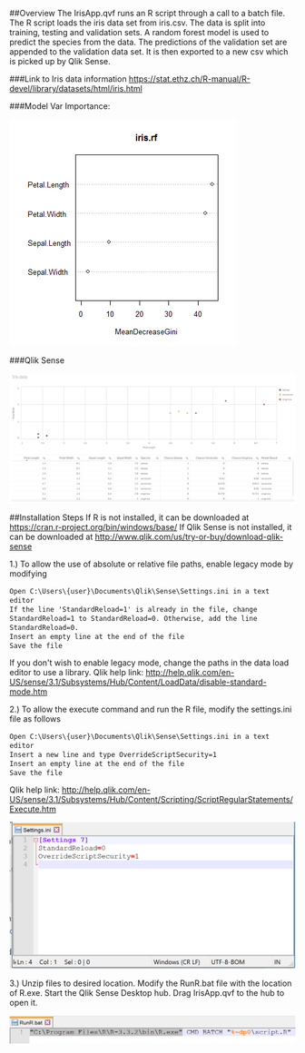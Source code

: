 ##Overview
The IrisApp.qvf runs an R script through a call to a batch file. The R script loads the iris data set from iris.csv. The data is split into training, testing and validation sets. A random forest model is used to predict the species from the data. The predictions of the validation set are appended to the validation data set. It is then exported to a new csv which is picked up by Qlik Sense.

###Link to Iris data information 
https://stat.ethz.ch/R-manual/R-devel/library/datasets/html/iris.html

###Model Var Importance:

![alt tag](https://github.com/kristywedel/IrisQlikSense/blob/master/plot.png)

###Qlik Sense

![alt tag](https://github.com/kristywedel/IrisQlikSense/blob/master/QlikSense.PNG)

##Installation Steps
If R is not installed, it can be downloaded at https://cran.r-project.org/bin/windows/base/
If Qlik Sense is not installed, it can be downloaded at 
http://www.qlik.com/us/try-or-buy/download-qlik-sense

1.) To allow the use of absolute or relative file paths, enable legacy mode by modifying  

    Open C:\Users\{user}\Documents\Qlik\Sense\Settings.ini in a text editor
    If the line 'StandardReload=1' is already in the file, change StandardReload=1 to StandardReload=0. Otherwise, add the line StandardReload=0.
	Insert an empty line at the end of the file
    Save the file

If you don't wish to enable legacy mode, change the paths in the data load editor to use a library. Qlik help link: http://help.qlik.com/en-US/sense/3.1/Subsystems/Hub/Content/LoadData/disable-standard-mode.htm

2.) To allow the execute command and run the R file, modify the settings.ini file as follows 

    Open C:\Users\{user}\Documents\Qlik\Sense\Settings.ini in a text editor
    Insert a new line and type OverrideScriptSecurity=1
	Insert an empty line at the end of the file
	Save the file

Qlik help link: http://help.qlik.com/en-US/sense/3.1/Subsystems/Hub/Content/Scripting/ScriptRegularStatements/Execute.htm 

![alt tag](https://github.com/kristywedel/IrisQlikSense/blob/master/settings.PNG)

3.) Unzip files to desired location. Modify the RunR.bat file with the location of R.exe. Start the Qlik Sense Desktop hub. Drag IrisApp.qvf to the hub to open it.

![alt tag](https://github.com/kristywedel/IrisQlikSense/blob/master/settings1.PNG)

